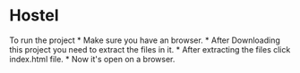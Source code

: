 # Hostel

To run the project
    *  Make sure you have an browser.
    *  After Downloading this project you need to extract the files in it.
    *  After extracting the files click index.html file.
    *  Now it's open on a browser.
